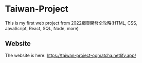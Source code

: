 # Taiwan-Project
This is my first web project from 2022網頁開發全攻略(HTML, CSS, JavaScript, React, SQL, Node, more)
## Website
The website is here: https://taiwan-project-ogmatcha.netlify.app/
